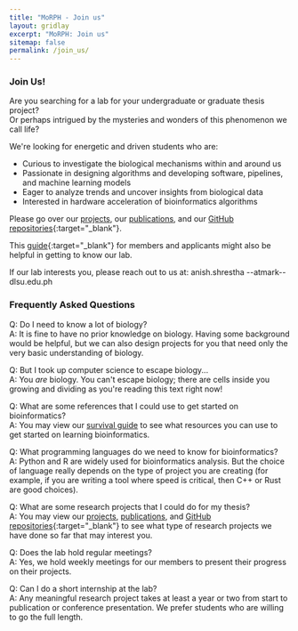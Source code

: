```yaml
---
title: "MoRPH - Join us"
layout: gridlay
excerpt: "MoRPH: Join us"
sitemap: false
permalink: /join_us/
---
```


### Join Us!
Are you searching for a lab for your undergraduate or graduate thesis project? <br>
Or perhaps intrigued by the mysteries and wonders of this phenomenon we call life?

We're looking for energetic and driven students who are:
- Curious to investigate the biological mechanisms within and around us
- Passionate in designing algorithms and developing software, pipelines, and machine learning models
- Eager to analyze trends and uncover insights from biological data
- Interested in hardware acceleration of bioinformatics algorithms

Please go over our [projects](/projects), our [publications](/publications), and our [GitHub repositories](http://github.com/bioinfodlsu){:target="\_blank"}. 

This [guide](https://bioinfodlsu.com/bioinfodlsu-survival-guide/intro.html){:target="\_blank"} for members and applicants might also be helpful in getting to know our lab.

If our lab interests you, please reach out to us at: anish.shrestha --atmark-- dlsu.edu.ph

### Frequently Asked Questions

Q: Do I need to know a lot of biology? <br>
A: It is fine to have no prior knowledge on biology. Having some background would be helpful, but we can also design projects for you that need only the very basic understanding of biology.

Q: But I took up computer science to escape biology... <br>
A: You *are* biology. You can't escape biology; there are cells inside you growing and dividing as you're reading this text right now!

Q: What are some references that I could use to get started on bioinformatics? <br>
A: You may view our [survival guide](https://bioinfodlsu.com/bioinfodlsu-survival-guide/intro.html) to see what resources you can use to get started on learning bioinformatics.

Q: What programming languages do we need to know for bioinformatics? <br>
A: Python and R are widely used for bioinformatics analysis. But the choice of language really depends on the type of project you are creating (for example, if you are writing a tool where speed is critical, then C++ or Rust are good choices).

Q: What are some research projects that I could do for my thesis? <br>
A: You may view our [projects](/projects), [publications](/publications), and [GitHub repositories](http://github.com/bioinfodlsu){:target="\_blank"} to see what type of research projects we have done so far that may interest you.

Q: Does the lab hold regular meetings? <br>
A: Yes, we hold weekly meetings for our members to present their progress on their projects.

Q: Can I do a short internship at the lab? <br>
A: Any meaningful research project takes at least a year or two from start to publication or conference presentation. We prefer students who are willing to go the full length.
